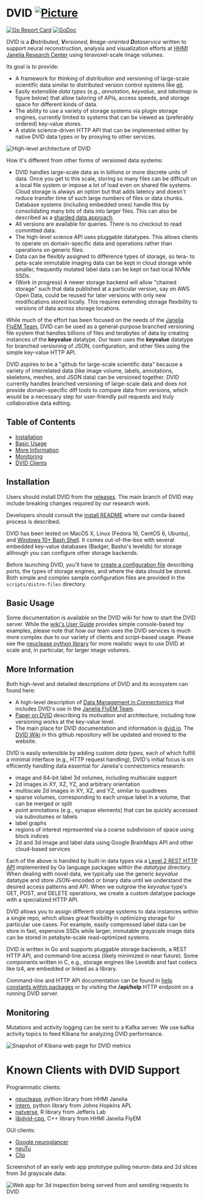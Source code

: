 DVID       [![Picture](https://raw.github.com/janelia-flyem/janelia-flyem.github.com/master/images/HHMI_Janelia_Color_Alternate_180x40.png)](http://www.janelia.org)
====

[![Go Report Card](https://goreportcard.com/badge/github.com/janelia-flyem/dvid)](https://goreportcard.com/report/github.com/janelia-flyem/dvid)
[![GoDoc](https://godoc.org/github.com/janelia-flyem/dvid?status.png)](https://godoc.org/github.com/janelia-flyem/dvid) 

DVID is a ***D**istributed, **V**ersioned, **I**mage-oriented **D**ataservice* written to support 
neural reconstruction, analysis and visualization efforts at 
[HHMI Janelia Research Center](http://www.janelia.org) using teravoxel-scale image volumes.

Its goal is to provide:

* A framework for thinking of distribution and versioning of large-scale scientific data 
similar to distributed version control systems like [git](http://git-scm.com).
* Easily extensible *data types* (e.g., *annotation*, *keyvalue*, and *labelmap* in figure below) that allow tailoring of APIs, access speeds, and storage space for different kinds of data.
* The ability to use a variety of storage systems via plugin storage engines, currently limited to systems that can be viewed as (preferably ordered) key-value stores.
* A stable science-driven HTTP API that can be implemented either by native DVID data types or by proxying to other services.

![High-level architecture of DVID](/images/dvid-highlevel.png)

How it's different from other forms of versioned data systems:

* DVID handles large-scale data as in billions or more discrete units of data. Once you get to this scale, storing so many files can be difficult on a local file system or impose a lot of load even on shared file systems.  Cloud storage is always an option but that adds latency and doesn't reduce transfer time of such large numbers of files or data chunks. Database systems (including embedded ones) handle this by consolidating many bits of data into larger files. This can also be described as a [sharded data approach](https://github.com/google/neuroglancer/blob/master/src/neuroglancer/datasource/precomputed/sharded.md).
* All versions are available for queries. There is no checkout to read committed data.
* The high-level science API uses pluggable datatypes.  This allows clients to operate on domain-specific data and operations rather than operations on generic files.
* Data can be flexibly assigned to difference types of storage, so tera- to peta-scale immutable imaging data can be kept in cloud storage while smaller, frequently mutated label data can be kept on fast local NVMe SSDs.
* (Work in progress) A newer storage backend will allow "chained storage" such that data published at a particular version, say on AWS Open Data, could be reused for later versions with only new modifications stored locally.  This requires extending storage flexibility to versions of data across storage locations.


While much of the effort has been focused on the needs of the 
[Janelia FlyEM Team](https://www.janelia.org/project-team/flyem), DVID can be used as a general-purpose
branched versioning file system that handles billions of files and terabytes of data by creating instances of 
the **keyvalue** datatype. Our team uses the **keyvalue** datatype for branched versioning of JSON, configuration, 
and other files using the simple key-value HTTP API.

DVID aspires to be a "github for large-scale scientific data" because a variety of interrelated data
(like image volume, labels, annotations, skeletons, meshes, and JSON data) can be versioned together.
DVID currently handles branched versioning of large-scale data and does not provide domain-specific diff 
tools to compare data from versions, which would be a necessary step for user-friendly pull requests and 
truly collaborative data editing.

## Table of Contents

- [Installation](#installation)
- [Basic Usage](#basic-usage)
- [More Information](#more-information)
- [Monitoring](#monitoring)
- [DVID Clients](#known-clients-with-dvid-support)

## Installation

Users should install DVID from the [releases](https://github.com/janelia-flyem/dvid/releases). 
The main branch of DVID may include breaking changes required by
our research work. 

Developers should consult the [install README](https://github.com/janelia-flyem/dvid/blob/master/GUIDE.md)
where our conda-based process is described.

DVID has been tested on MacOS X, Linux (Fedora 16, CentOS 6, Ubuntu), and 
[Windows 10+ Bash Shell](https://msdn.microsoft.com/en-us/commandline/wsl/about). 
It comes out-of-the-box with several embedded key-value databases (Badger, Basho's leveldb)
for storage although you can configure other storage backends.

Before launching DVID, you'll have to [create a configuration file](https://github.com/janelia-flyem/dvid/wiki/Configuring-DVID)
describing ports, the types of storage engines, and where the data should be stored. 
Both simple and complex sample configuration files are provided in the `scripts/distro-files`
directory.

## Basic Usage

Some documentation is available on the DVID wiki for how to start the DVID server.
While the [wiki's User Guide](https://github.com/janelia-flyem/dvid/wiki)
provides simple console-based toy examples, please note that
how our team uses the DVID services is much more complex due to our variety of clients
and script-based usage.  Please see the [neuclease python library](https://github.com/janelia-flyem/neuclease)
for more realistic ways to use DVID at scale and, in particular, for larger image volumes.

## More Information

Both high-level and detailed descriptions of DVID and its ecosystem can found here:

* A high-level description of [Data Management in Connectomics](https://www.janelia.org/project-team/flyem/blog/data-management-in-connectomics) that includes DVID's use in the [Janelia FlyEM Team](https://www.janelia.org/project-team/flyem).
* [Paper on DVID](https://www.frontiersin.org/article/10.3389/fncir.2019.00005)
describing its motivation and architecture, including how versioning works at the key-value
level.  
* The main place for DVID documentation and information is [dvid.io](http://dvid.io).  The [DVID Wiki](https://github.com/janelia-flyem/dvid/wiki) in this github repository will be updated and moved to the website.

DVID is easily extensible by adding custom *data types*, each of which fulfill a
minimal interface (e.g., HTTP request handling), DVID's initial focus is on efficiently 
handling data essential for Janelia's connectomics research:

* image and 64-bit label 3d volumes, including multiscale support
* 2d images in XY, XZ, YZ, and arbitrary orientation
* multiscale 2d images in XY, XZ, and YZ, similar to quadtrees
* sparse volumes, corresponding to each unique label in a volume, that can be merged or split
* point annotations (e.g., synapse elements) that can be quickly accessed via subvolumes or labels
* label graphs
* regions of interest represented via a coarse subdivision of space using block indices
* 2d and 3d image and label data using Google BrainMaps API and other cloud-based services

Each of the above is handled by built-in data types via a
[Level 2 REST HTTP API](http://martinfowler.com/articles/richardsonMaturityModel.html)
implemented by Go language packages within the *datatype* directory.  When dealing with novel data,
we typically use the generic *keyvalue* datatype and store JSON-encoded or binary data
until we understand the desired access patterns and API.  When we outgrow the *keyvalue* type's
GET, POST, and DELETE operations, we create a custom datatype package with a specialized HTTP API.

DVID allows you to assign different storage systems to data instances within a single repo, 
which allows great flexibility in optimizing storage for particular use cases.  For example, easily 
compressed label data can be store in fast, expensive SSDs while larger, 
immutable grayscale image data can be stored in petabyte-scale read-optimized systems.

DVID is written in Go and supports pluggable storage backends, a REST HTTP API,
and command-line access (likely minimized in near future).  Some components written in 
C, e.g., storage engines like Leveldb and fast codecs like lz4, are embedded or linked as a library.

Command-line and HTTP API documentation can be 
found in [help constants within packages](https://github.com/janelia-flyem/dvid/blob/master/datatype/labelmap/labelmap.go#L34) or by visiting the **/api/help**
HTTP endpoint on a running DVID server.

## Monitoring

Mutations and activity logging can be sent to a Kafka server.  We use kafka activity topics to feed Kibana
for analyzing DVID performance.

![Snapshot of Kibana web page for DVID metrics](https://raw.githubusercontent.com/janelia-flyem/dvid/master/images/dvid-kibana-example.png)


# Known Clients with DVID Support

Programmatic clients:
* [neuclease](https://github.com/janelia-flyem/neuclease), python library from HHMI Janelia
* [intern](https://bossdb.org/tools/intern), python library from Johns Hopkins APL 
* [natverse](https://natverse.org/), R library from Jefferis Lab
* [libdvid-cpp](https://github.com/janelia-flyem/libdvid-cpp), C++ library from HHMI Janelia FlyEM 

GUI clients:
* [Google neuroglancer](https://github.com/google/neuroglancer)
* [neuTu](https://janelia-flyem.gitbook.io/neutu)
* [Clio](https://github.com/clio-janelia/clio_website)

Screenshot of an early web app prototype pulling neuron data and 2d slices from 3d grayscale data:

![Web app for 3d inspection being served from and sending requests to DVID](https://raw.githubusercontent.com/janelia-flyem/dvid/master/images/webapp.png)

